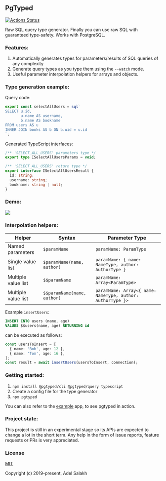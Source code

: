 ## PgTyped

[![Actions Status](https://github.com/adelsz/pgtyped/workflows/CI/badge.svg)](https://github.com/adelsz/pgtyped/actions)

Raw SQL query type generator.
Finally you can use raw SQL with guaranteed type-safety.
Works with PostgreSQL.

### Features:
1. Automatically generates types for parameters/results of SQL queries of any complexity
2. Generate query types as you type them using the `--watch` mode.
3. Useful parameter interpolation helpers for arrays and objects.

### Type generation example:

Query code:
```js
export const selectAllUsers = sql`
SELECT u.id,
       u.name AS username,
       b.name AS bookname
FROM users AS u
INNER JOIN books AS b ON b.uid = u.id
`;
```

Generated TypeScript interfaces:
```ts
/** 'SELECT_ALL_USERS' parameters type */
export type ISelectAllUsersParams = void;

/** 'SELECT_ALL_USERS' return type */
export interface ISelectAllUsersResult {
  id: string;
  username: string;
  bookname: string | null;
}
```

### Demo:

![](https://raw.githubusercontent.com/adelsz/pgtyped/master/demo.gif)

### Interpolation helpers:

| Helper       | Syntax                      | Parameter Type                                             |
|---------------------|-----------------------------|------------------------------------------------------------|
| Named parameters    | `$paramName`                | `paramName: ParamType`                                     |
| Single value list   | `$paramName(name, author)`  | `paramName: { name: NameType, author: AuthorType }`        |
| Multiple value list | `$$paramName`               | `paramName: Array<ParamType>`                              |
| Multiple value list | `$$paramName(name, author)` | `paramName: Array<{ name: NameType, author: AuthorType }>` |

Example `insertUsers`:
```sql
INSERT INTO users (name, age)
VALUES $$users(name, age) RETURNING id
```
can be executed as follows:
```ts
const usersToInsert = [
  { name: 'Bob', age: 12 },
  { name: 'Tom', age: 16 },
];
const result = await insertUsers(usersToInsert, connection);
```

### Getting started:

1. `npm install @pgtyped/cli @pgtyped/query typescript`
2. Create a config file for the type generator
3. `npx pgtyped`

You can also refer to the [example](https://github.com/adelsz/pgtyped/tree/master/packages/example) app, to see pgtyped in action.

### Project state:

This project is still in an experimental stage so its APIs are expected to change a lot in the short term.
Any help in the form of issue reports, feature requests or PRs is very appreciated.

### License

[MIT](https://github.com/adelsz/pgtyped/tree/master/LICENSE)

Copyright (c) 2019-present, Adel Salakh
